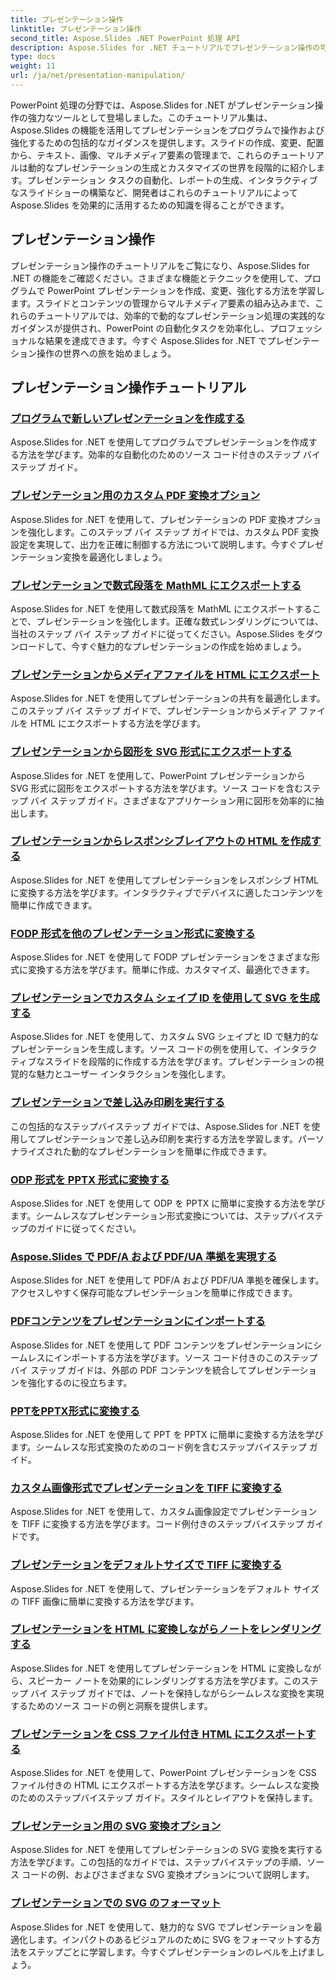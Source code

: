 ```yaml
---
title: プレゼンテーション操作
linktitle: プレゼンテーション操作
second_title: Aspose.Slides .NET PowerPoint 処理 API
description: Aspose.Slides for .NET チュートリアルでプレゼンテーション操作の可能性を解き放ちましょう。プログラムで PowerPoint プレゼンテーションを動的に作成、カスタマイズ、強化する方法を学びます。今すぐ PowerPoint 処理スキルを高めましょう。
type: docs
weight: 11
url: /ja/net/presentation-manipulation/
---
```

PowerPoint 処理の分野では、Aspose.Slides for .NET がプレゼンテーション操作の強力なツールとして登場しました。このチュートリアル集は、Aspose.Slides の機能を活用してプレゼンテーションをプログラムで操作および強化するための包括的なガイダンスを提供します。スライドの作成、変更、配置から、テキスト、画像、マルチメディア要素の管理まで、これらのチュートリアルは動的なプレゼンテーションの生成とカスタマイズの世界を段階的に紹介します。プレゼンテーション タスクの自動化、レポートの生成、インタラクティブなスライドショーの構築など、開発者はこれらのチュートリアルによって Aspose.Slides を効果的に活用するための知識を得ることができます。

## プレゼンテーション操作
プレゼンテーション操作のチュートリアルをご覧になり、Aspose.Slides for .NET の機能をご確認ください。さまざまな機能とテクニックを使用して、プログラムで PowerPoint プレゼンテーションを作成、変更、強化する方法を学習します。スライドとコンテンツの管理からマルチメディア要素の組み込みまで、これらのチュートリアルでは、効率的で動的なプレゼンテーション処理の実践的なガイダンスが提供され、PowerPoint の自動化タスクを効率化し、プロフェッショナルな結果を達成できます。今すぐ Aspose.Slides for .NET でプレゼンテーション操作の世界への旅を始めましょう。

## プレゼンテーション操作チュートリアル
### [プログラムで新しいプレゼンテーションを作成する](./create-new-presentations-programmatically/)
Aspose.Slides for .NET を使用してプログラムでプレゼンテーションを作成する方法を学びます。効率的な自動化のためのソース コード付きのステップ バイ ステップ ガイド。
### [プレゼンテーション用のカスタム PDF 変換オプション](./custom-pdf-conversion-options-for-presentations/)
Aspose.Slides for .NET を使用して、プレゼンテーションの PDF 変換オプションを強化します。このステップ バイ ステップ ガイドでは、カスタム PDF 変換設定を実現して、出力を正確に制御する方法について説明します。今すぐプレゼンテーション変換を最適化しましょう。
### [プレゼンテーションで数式段落を MathML にエクスポートする](./export-math-paragraphs-to-mathml-in-presentations/)
Aspose.Slides for .NET を使用して数式段落を MathML にエクスポートすることで、プレゼンテーションを強化します。正確な数式レンダリングについては、当社のステップ バイ ステップ ガイドに従ってください。Aspose.Slides をダウンロードして、今すぐ魅力的なプレゼンテーションの作成を始めましょう。
### [プレゼンテーションからメディアファイルを HTML にエクスポート](./export-media-files-to-html-from-presentation/)
Aspose.Slides for .NET を使用してプレゼンテーションの共有を最適化します。このステップ バイ ステップ ガイドで、プレゼンテーションからメディア ファイルを HTML にエクスポートする方法を学びます。 
### [プレゼンテーションから図形を SVG 形式にエクスポートする](./export-shapes-to-svg-format-from-presentation/)
Aspose.Slides for .NET を使用して、PowerPoint プレゼンテーションから SVG 形式に図形をエクスポートする方法を学びます。ソース コードを含むステップ バイ ステップ ガイド。さまざまなアプリケーション用に図形を効率的に抽出します。
### [プレゼンテーションからレスポンシブレイアウトの HTML を作成する](./create-html-with-responsive-layout-from-presentation/)
Aspose.Slides for .NET を使用してプレゼンテーションをレスポンシブ HTML に変換する方法を学びます。インタラクティブでデバイスに適したコンテンツを簡単に作成できます。
### [FODP 形式を他のプレゼンテーション形式に変換する](./convert-fodp-format-to-other-presentation-formats/)
Aspose.Slides for .NET を使用して FODP プレゼンテーションをさまざまな形式に変換する方法を学びます。簡単に作成、カスタマイズ、最適化できます。
### [プレゼンテーションでカスタム シェイプ ID を使用して SVG を生成する](./generate-svg-with-custom-shape-ids-in-presentations/)
Aspose.Slides for .NET を使用して、カスタム SVG シェイプと ID で魅力的なプレゼンテーションを生成します。ソース コードの例を使用して、インタラクティブなスライドを段階的に作成する方法を学びます。プレゼンテーションの視覚的な魅力とユーザー インタラクションを強化します。
### [プレゼンテーションで差し込み印刷を実行する](./perform-mail-merge-in-presentations/)
この包括的なステップバイステップ ガイドでは、Aspose.Slides for .NET を使用してプレゼンテーションで差し込み印刷を実行する方法を学習します。パーソナライズされた動的なプレゼンテーションを簡単に作成できます。
### [ODP 形式を PPTX 形式に変換する](./convert-odp-format-to-pptx-format/)
Aspose.Slides for .NET を使用して ODP を PPTX に簡単に変換する方法を学びます。シームレスなプレゼンテーション形式変換については、ステップバイステップのガイドに従ってください。
### [Aspose.Slides で PDF/A および PDF/UA 準拠を実現する](./achieving-pdf-a-and-pdf-ua-conformance-with-aspose-slides/)
Aspose.Slides for .NET を使用して PDF/A および PDF/UA 準拠を確保します。アクセスしやすく保存可能なプレゼンテーションを簡単に作成できます。
### [PDFコンテンツをプレゼンテーションにインポートする](./import-pdf-content-into-presentations/)
Aspose.Slides for .NET を使用して PDF コンテンツをプレゼンテーションにシームレスにインポートする方法を学びます。ソース コード付きのこのステップ バイ ステップ ガイドは、外部の PDF コンテンツを統合してプレゼンテーションを強化するのに役立ちます。
### [PPTをPPTX形式に変換する](./convert-ppt-to-pptx-format/)
Aspose.Slides for .NET を使用して PPT を PPTX に簡単に変換する方法を学びます。シームレスな形式変換のためのコード例を含むステップバイステップ ガイド。
### [カスタム画像形式でプレゼンテーションを TIFF に変換する](./convert-presentation-to-tiff-with-custom-image-format/)
Aspose.Slides for .NET を使用して、カスタム画像設定でプレゼンテーションを TIFF に変換する方法を学びます。コード例付きのステップバイステップ ガイドです。
### [プレゼンテーションをデフォルトサイズで TIFF に変換する](./convert-presentation-to-tiff-with-default-size/)
Aspose.Slides for .NET を使用して、プレゼンテーションをデフォルト サイズの TIFF 画像に簡単に変換する方法を学びます。
### [プレゼンテーションを HTML に変換しながらノートをレンダリングする](./render-notes-while-converting-presentation-to-html/)
Aspose.Slides for .NET を使用してプレゼンテーションを HTML に変換しながら、スピーカー ノートを効果的にレンダリングする方法を学びます。このステップ バイ ステップ ガイドでは、ノートを保持しながらシームレスな変換を実現するためのソース コードの例と洞察を提供します。 
### [プレゼンテーションを CSS ファイル付き HTML にエクスポートする](./export-presentation-to-html-with-css-files/)
Aspose.Slides for .NET を使用して、PowerPoint プレゼンテーションを CSS ファイル付きの HTML にエクスポートする方法を学びます。シームレスな変換のためのステップバイステップ ガイド。スタイルとレイアウトを保持します。 
### [プレゼンテーション用の SVG 変換オプション](./svg-conversion-options-for-presentations/)
Aspose.Slides for .NET を使用してプレゼンテーションの SVG 変換を実行する方法を学びます。この包括的なガイドでは、ステップバイステップの手順、ソース コードの例、およびさまざまな SVG 変換オプションについて説明します。
### [プレゼンテーションでの SVG のフォーマット](./formatting-svgs-in-presentations/)
Aspose.Slides for .NET を使用して、魅力的な SVG でプレゼンテーションを最適化します。インパクトのあるビジュアルのために SVG をフォーマットする方法をステップごとに学習します。今すぐプレゼンテーションのレベルを上げましょう。 